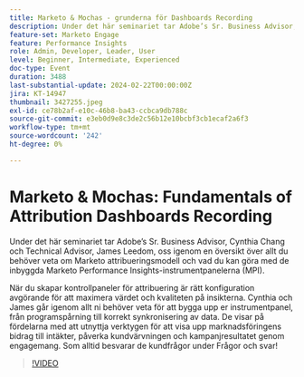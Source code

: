 ```yaml
---
title: Marketo & Mochas - grunderna för Dashboards Recording
description: Under det här seminariet tar Adobe’s Sr. Business Advisor, Cynthia Chang och Technical Advisor, James Leedom, oss igenom en översikt över allt du behöver veta om Marketo attribueringsmodell och vad du kan göra med de inbyggda Marketo Performance Insights-instrumentpanelerna (MPI). När du skapar kontrollpaneler för attribuering är rätt konfiguration avgörande för att maximera värdet och kvaliteten på insikterna. Cynthia och James går igenom allt ni behöver veta för att bygga upp er instrumentpanel, från programspårning till korrekt synkronisering av data. De visar på fördelarna med att utnyttja verktygen för att visa upp marknadsföringens bidrag till intäkter, påverka kundvärvningen och kampanjresultatet genom engagemang. Som alltid besvarar de kundfrågor under Frågor och svar!
feature-set: Marketo Engage
feature: Performance Insights
role: Admin, Developer, Leader, User
level: Beginner, Intermediate, Experienced
doc-type: Event
duration: 3488
last-substantial-update: 2024-02-22T00:00:00Z
jira: KT-14947
thumbnail: 3427255.jpeg
exl-id: ce78b2af-e10c-46b8-ba43-ccbca9db788c
source-git-commit: e3eb0d9e8c3de2c56b12e10bcbf3cb1ecaf2a6f3
workflow-type: tm+mt
source-wordcount: '242'
ht-degree: 0%

---
```


# Marketo &amp; Mochas: Fundamentals of Attribution Dashboards Recording

Under det här seminariet tar Adobe’s Sr. Business Advisor, Cynthia Chang och Technical Advisor, James Leedom, oss igenom en översikt över allt du behöver veta om Marketo attribueringsmodell och vad du kan göra med de inbyggda Marketo Performance Insights-instrumentpanelerna (MPI).

När du skapar kontrollpaneler för attribuering är rätt konfiguration avgörande för att maximera värdet och kvaliteten på insikterna. Cynthia och James går igenom allt ni behöver veta för att bygga upp er instrumentpanel, från programspårning till korrekt synkronisering av data. De visar på fördelarna med att utnyttja verktygen för att visa upp marknadsföringens bidrag till intäkter, påverka kundvärvningen och kampanjresultatet genom engagemang. Som alltid besvarar de kundfrågor under Frågor och svar!

>[!VIDEO](https://video.tv.adobe.com/v/3427255/?learn=on)
